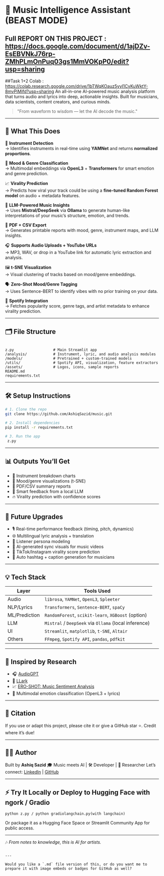 
# 🎵 Music Intelligence Assistant (BEAST MODE)
## Full REPORT ON THIS PROJECT : https://docs.google.com/document/d/1ajDZv-EsEBVNkJ76rp-ZMhPLmOnPuq03gs1MmVOKpP0/edit?usp=sharing
##Task 1+2 Colab : https://colab.research.google.com/drive/1bTWqKOauz5yyI1CvKuWktY-8mvPiMifd?usp=sharing
An all-in-one AI-powered music analysis platform that turns audio and lyrics into deep, actionable insights. Built for musicians, data scientists, content creators, and curious minds.

> "From waveform to wisdom — let the AI decode the music."

---

## 🚀 What This Does

🎼 **Instrument Detection**  
→ Identifies instruments in real-time using **YAMNet** and returns **normalized proportions**.

🎵 **Mood & Genre Classification**  
→ Multimodal embeddings via **OpenL3** + **Transformers** for smart emotion and genre prediction.

📈 **Virality Prediction**  
→ Predicts how viral your track could be using a **fine-tuned Random Forest model** on audio + metadata features.

🧠 **LLM-Powered Music Insights**  
→ Uses **Mistral/DeepSeek** via **Ollama** to generate human-like interpretations of your music’s structure, emotion, and trends.

📄 **PDF + CSV Export**  
→ Generates printable reports with mood, genre, instrument maps, and LLM insights.

🎧 **Supports Audio Uploads + YouTube URLs**  
→ MP3, WAV, or drop in a YouTube link for automatic lyric extraction and analysis.

🖼️ **t-SNE Visualization**  
→ Visual clustering of tracks based on mood/genre embeddings.

🗣️ **Zero-Shot Mood/Genre Tagging**  
→ Uses Sentence-BERT to identify vibes with no prior training on your data.

🎵 **Spotify Integration**  
→ Fetches popularity score, genre tags, and artist metadata to enhance virality prediction.

---

## 🗂️ File Structure

```

z.py                  # Main Streamlit app
/analysis/            # Instrument, lyric, and audio analysis modules
/models/              # Pretrained + custom-trained models
/utils/               # Spotify API, visualization, feature extractors
/assets/              # Logos, icons, sample reports
README.md
requirements.txt

````

---

## 🛠️ Setup Instructions

```bash
# 1. Clone the repo
git clone https://github.com/AshiqSazid/music.git

# 2. Install dependencies
pip install -r requirements.txt

# 3. Run the app
 z.py
````

---

## 📊 Outputs You’ll Get

* 🎹 Instrument breakdown charts
* 🎨 Mood/genre visualizations (t-SNE)
* 🧾 PDF/CSV summary reports
* 🤖 Smart feedback from a local LLM
* 🔥 Virality prediction with confidence scores

---

## 🔮 Future Upgrades

* 🎙️ Real-time performance feedback (timing, pitch, dynamics)
* 🌐 Multilingual lyric analysis + translation
* 🧬 Listener persona modeling
* 🎥 AI-generated sync visuals for music videos
* 📱 TikTok/Instagram virality score prediction
* 🤖 Auto hashtag + caption generation for musicians

---

## 💡 Tech Stack

| Layer         | Tools Used                                            |
| ------------- | ----------------------------------------------------- |
| Audio         | `librosa`, `YAMNet`, `OpenL3`, `Spleeter`             |
| NLP/Lyrics    | `Transformers`, `Sentence-BERT`, `spaCy`              |
| ML/Prediction | `RandomForest`, `scikit-learn`, `XGBoost` (option)    |
| LLM           | `Mistral` / `DeepSeek` via `Ollama` (local inference) |
| UI            | `Streamlit`, `matplotlib`, `t-SNE`, `Altair`          |
| Others        | `FFmpeg`, `Spotify API`, `pandas`, `pdfkit`           |

---

## 🧪 Inspired by Research

* 🎧 [AudioGPT](https://arxiv.org/abs/2304.12966)
* 🎼 [LLark](https://arxiv.org/abs/2403.00703)
* 📈 [ERO-SHOT: Music Sentiment Analysis](https://arxiv.org/abs/2402.12392)
* 🤖 Multimodal emotion classification (OpenL3 + lyrics)

---

## 📘 Citation

If you use or adapt this project, please cite it or give a GitHub star ⭐️. Credit where it’s due!

---

## 🧑‍💻 Author

Built by **Ashiq Sazid**
🎓 Music meets AI | 🛠️ Developer | 🔬 Researcher
Let’s connect: [LinkedIn](https://www.linkedin.com/) | [GitHub](https://github.com/AshiqSazid)

---

## ⚡ Try It Locally or Deploy to Hugging Face with ngork / Gradio

```
python z.py / python gradiolangchain.py(with langchain)
```

Or package it as a Hugging Face Space or Streamlit Community App for public access.


---

🎶 *From notes to knowledge, this is AI for artists.*

```

---

Would you like a `.md` file version of this, or do you want me to prepare it with image embeds or badges for GitHub as well?
```
